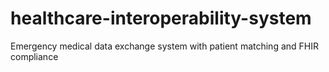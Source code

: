 # healthcare-interoperability-system
Emergency medical data exchange system with patient matching and FHIR compliance
